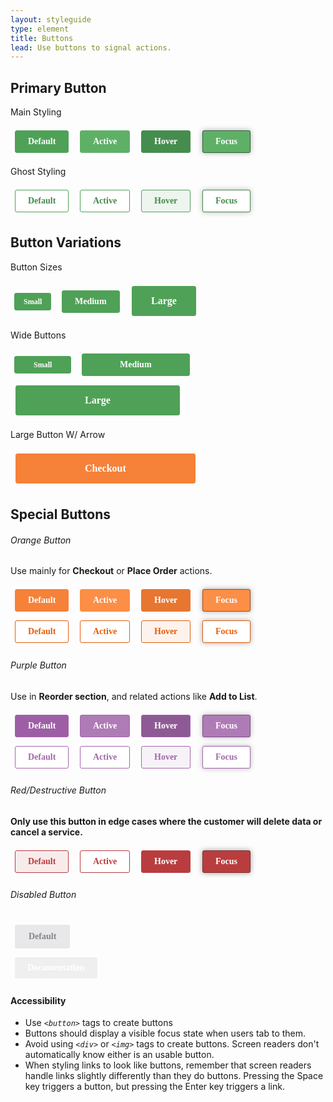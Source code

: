 ```yaml
---
layout: styleguide
type: element
title: Buttons
lead: Use buttons to signal actions. 
---
```


<div class="preview">

  <h2>Primary Button</h2>

  <p class="even-margin">Main Styling</p>
  <div class="button_wrapper">
    <button class="fd-button-green">Default</button>
    <button class="fd-button-green fd-button-green-active">Active</button>
    <button class="fd-button-green fd-button-green-hover">Hover</button>
    <button class="fd-button-green fd-button-green-focus">Focus</button>
  </div>
  <p class="even-margin">Ghost Styling</p>
  <div class="button_wrapper">
    <button class="fd-button-ghost-green">Default</button>
    <button class="fd-button-ghost-green fd-button-ghost-green-active">Active</button>
    <button class="fd-button-ghost-green fd-button-ghost-green-hover">Hover</button>
    <button class="fd-button-ghost-green fd-button-ghost-green-focus">Focus</button>
  </div>

  <h2>Button Variations</h2>

  <p class="even-margin">Button Sizes</p>
  <div class="button_wrapper">
    <button class="fd-button-green fd-button-small">Small</button>
    <button class="fd-button-green">Medium</button>
    <button class="fd-button-green fd-button-large">Large</button>
  </div> 

  <p class="even-margin">Wide Buttons</p>
  <div class="button_wrapper">
    <button class="fd-button-green fd-button-small fd-button-wide">Small</button>
    <button class="fd-button-green fd-button-wide">Medium</button>
    <button class="fd-button-green fd-button-large fd-button-wide">Large</button>
  </div>

  <p class="even-margin">Large Button W/ Arrow</p>
  <div class="button_wrapper">
    <button class="fd-button-orange fd-button-large-arrow fd-button-wide">Checkout</button>
  </div> 

  <h2>Special Buttons</h2>

  <h6>Orange Button</h6> <p class="even-margin">Use mainly for <strong>Checkout</strong> or <strong>Place Order</strong> actions.</p>
  <div class="button_wrapper">
    <button class="fd-button-orange">Default</button>
    <button class="fd-button-orange fd-button-orange-active">Active</button>
    <button class="fd-button-orange fd-button-orange-hover">Hover</button>
    <button class="fd-button-orange fd-button-orange-focus">Focus</button>
  </div>
  <div class="button_wrapper">
    <button class="fd-button-ghost-orange">Default</button>
    <button class="fd-button-ghost-orange fd-button-ghost-orange-active">Active</button>
    <button class="fd-button-ghost-orange fd-button-ghost-orange-hover">Hover</button>
    <button class="fd-button-ghost-orange fd-button-ghost-orange-focus">Focus</button>
  </div>

  <h6>Purple Button</h6><p class="even-margin">Use in <strong>Reorder section</strong>, and related actions like <strong>Add to List</strong>.</p>
  <div class="button_wrapper">
    <button class="fd-button-purple">Default</button>
    <button class="fd-button-purple fd-button-purple-active">Active</button>
    <button class="fd-button-purple fd-button-purple-hover">Hover</button>
    <button class="fd-button-purple fd-button-purple-focus">Focus</button>
  </div>
  <div class="button_wrapper">
    <button class="fd-button-ghost-purple">Default</button>
    <button class="fd-button-ghost-purple fd-button-ghost-purple-active">Active</button>
    <button class="fd-button-ghost-purple fd-button-ghost-purple-hover">Hover</button>
    <button class="fd-button-ghost-purple fd-button-ghost-purple-focus">Focus</button>
  </div>

  <h6>Red/Destructive Button</h6> <p class="even-margin"><strong>Only use this button in edge cases where the customer will delete data or cancel a service.</strong></p>
  <div class="button_wrapper">
    <button class="fd-button-ghost-red">Default</button>
    <button class="fd-button-ghost-red fd-button-ghost-red-active">Active</button>
    <button class="fd-button-ghost-red fd-button-ghost-red-hover">Hover</button>
    <button class="fd-button-ghost-red fd-button-ghost-red-focus">Focus</button>
  </div>

  <h6>Disabled Button</h6>
  <div class="button_wrapper">
    <button class="fd-button-disabled">Default</button>
  </div> 

</div>

<div class="css-preview">

<style type="text/css">

  /* Basic Button Styles */
  button,
  button:visited{
    display: inline-block;
    appearance: none;
    border: 0;
    border-radius: 3px;
    color: #ffffff;
    cursor: pointer;
    display: inline-block;
    font-size: 14px;
    font-weight: bold;
    font-family: verdana;
    line-height: 1;
    margin: .5em;
    outline: none;
    padding: 10px 20px;
    text-align: center;
    text-decoration: none;
    width: auto;
    -webkit-font-smoothing: antialiased;
    -webkit-box-sizing: border-box;
    -moz-box-sizing: border-box;
    box-sizing: border-box;
    transition: background-color 0.12s ease-in-out 0s;

    transform: perspective(1px) translateZ(0);
    transition-property: color;
    transition-duration: 0.3s;

  }
  button:focus{
    transition: background-color 0s ease-in-out 0s;
  }



  /* Green Button: Default, Hover, Active, Focus */
  .fd-button-green{
    background-color: #4fa157;
    border: 1px solid #4fa157;  
  }
  .fd-button-green:hover{
    background-color: #458d4e;
    border-color: #458d4e;
  }
  .fd-button-green:active{
    background-color: #5fb067;
    border-color: #5fb067;
  }
  .fd-button-green:focus{
    background-color: #5fb067;
    border-color: #306238;
    box-shadow: 0 0 1px #aaaaaa, 0 0 8px #aaaaaa;
  }

  

  /* Secondary Green Ghost Button: Default, Hover, Active, Focus */
  .fd-button-ghost-green{
    color: #458b4c;
    background-color: #ffffff;
    border: 1px solid #4fa157;
    padding: 10px 20px;
  }
  .fd-button-ghost-green:hover{
    background-color: #edf5ee;
  }
  .fd-button-ghost-green:active{
    background-color: #ffffff;
  }
  .fd-button-ghost-green:focus{
    background-color: #ffffff;
    border-color: #458b4c;
    box-shadow: 0 0 1px #bbbbbb, 0 0 8px #bbbbbb;
  }



  /* Button Sizes */
  .fd-button-large{
    font-size: 16px;
    padding: 15px 30px;
  }
  .fd-button-large-arrow{
    font-size: 16px;
    padding: 15px 30px;
    background-image: url('../assets/img/arrow-right-white.svg');
    background-size: 10px auto;
    background-position: right 15px center;
    background-repeat: no-repeat; 
  }
  .fd-button-small{
    font-size: 12px;
    padding: 7px 14px;
  }



  /* Wide Buttons */
  .fd-button-wide{
    padding-left: 60px;
    padding-right: 60px;
  }
  .fd-button-small.fd-button-wide{
    padding-left: 30px;
    padding-right: 30px;
  }  
  .fd-button-large.fd-button-wide{
    padding-left: 110px;
    padding-right: 110px;
  }
  .fd-button-large-arrow.fd-button-wide{
    padding-left: 110px;
    padding-right: 110px;
  }
  .fd-button-screen-wide{
    width: 100%;
  } 



  /* Orange Button: Default, Hover, Active, Focus */
  .fd-button-orange{
    color: #ffffff;
    background-color: #f68139;
    border: 1px solid #f68139;
  }
  .fd-button-orange:hover{
    background-color: #e77630;
    border-color: #e77630;
  }
  .fd-button-orange:active{
    background-color: #fc8e46;
    border-color: #fc8e46;
  }
  .fd-button-orange:focus{
    background-color: #fc8e46;
    border-color: #a84c14;
    box-shadow: 0 0 1px #aaaaaa, 0 0 8px #aaaaaa;
  }



  /* Ghost Orange Button: Default, Hover, Active, Focus */
  .fd-button-ghost-orange{
    color: #e45e0b;
    background-color: #ffffff;
    border: 1px solid #e45e0b;
  }
  .fd-button-ghost-orange:hover{
    background-color: #fdf2ec;
    border-color: #e77630;
  }
  .fd-button-ghost-orange:active{
    background-color: #ffffff;
    border-color: #fc8e46;
  }
  .fd-button-ghost-orange:focus{
    background-color: #ffffff;
    border-color: #a84c14;
    box-shadow: 0 0 1px #aaaaaa, 0 0 8px #aaaaaa;
  }



  /* Purple Button: Default, Hover, Active, Focus */
  .fd-button-purple{
    color: #ffffff;
    background-color: #9E5EA6;
    border: 1px solid #a367ab;
    padding: 10px 20px;
  }
  .fd-button-purple:hover{
    background-color: #855086;
  }
  .fd-button-purple:active{
    background-color: #af7bb6;
  }
  .fd-button-purple:focus{
    background-color: #af7bb6;
    border-color: #824c89;
    box-shadow: 0 0 1px #bbbbbb, 0 0 8px #bbbbbb;
  }




  /* Secondary Purple Ghost Button: Default, Hover, Active, Focus */
  .fd-button-ghost-purple{
    color: #a367ab;
    background-color: #ffffff;
    border: 1px solid #a367ab;
    padding: 10px 20px;
  }
  .fd-button-ghost-purple:hover{
    background-color: #f7f2f8;
  }
  .fd-button-ghost-purple:active{
    background-color: #ffffff;
  }
  .fd-button-ghost-purple:focus{
    background-color: #ffffff;
    border-color: #a367ab;
    box-shadow: 0 0 1px #bbbbbb, 0 0 8px #bbbbbb;
  }



  /* Secondary Red Button: Default, Hover, Active, Focus */
  .fd-button-ghost-red{
    color: #b93d3f;
    background-color: #f8ebeb;
    border: 1px solid #b93d3f;
    padding: 10px 20px;
  }
  .fd-button-ghost-red:hover{
    color: #ffffff;
    background-color: #b93d3f;
  }
  .fd-button-ghost-red:active{
    background-color: #ffffff;
  }
  .fd-button-ghost-red:focus{
    color: #ffffff;
    background-color: #b93d3f;
    border-color: #892e2f;
    box-shadow: 0 0 1px #aaaaaa, 0 0 8px #999999;
  } 

  

  /* Disabled Button: Default, Focus */
  .fd-button-disabled,
  .fd-button-disabled:focus{
    color: #858585;  
    background-color: #e8e8ea;
    border: 2px solid #e8e8ea;
    cursor: not-allowed;
    box-shadow: none;    
  }

</style>

</div>

<div class="usa-accordion-bordered usa-accordion-docs">
  <button class="usa-button-unstyled usa-accordion-button"
      aria-expanded="true" aria-controls="collapsible-0">
    Documentation
  </button>
  <div id="collapsible-0" aria-hidden="false" class="usa-accordion-content">
    <!-- <h4 class="usa-heading">Implementation</h4>
    <p>The button examples above can be applied to any <em class="em-yellow-bg"><code>&lt;button&gt;</code></em> by using the following CSS classes:</p>
    <ul>
      <li><code>fd-button-orange</code></li>
      <li><code>fd-button-green</code></li>
      <li><code>fd-button-ghost</code></li>
      <li><code>usa-button-outline</code></li>
      <li><code>usa-button-outline-inverse</code></li>
      <li><code>usa-button-disabled</code></li>
      <li><code>usa-button-big</code></li>
    </ul>
    <p>For example, a secondary button style would use the following code:
    <code>&lt;a class="usa-button usa-button-secondary" href="/my-link"&gt;My button&lt;/a&gt;</code></p> -->
    <h4 class="usa-heading">Accessibility</h4>
    <ul class="usa-content-list">
      <li>Use <em class="em-yellow-bg"><code>&lt;button&gt;</code></em> tags to create buttons</li>
      <li>Buttons should display a visible focus state when users tab to them.</li>
      <li>Avoid using <em class="em-yellow-bg"><code>&lt;div&gt;</code></em> or <em class="em-yellow-bg"><code>&lt;img&gt;</code></em> tags to create buttons. Screen readers don't automatically know either is an usable button.</li>
      <li>When styling links to look like buttons, remember that screen readers handle links slightly differently than they do buttons. Pressing the Space key triggers a button, but pressing the Enter key triggers a link.</li>
    </ul>
    <!-- <h4 class="usa-heading">Usability</h4>
    <h5>When to use</h5>
    <ul class="usa-content-list">
      <li>Use buttons for the most important actions you want users to take on your site, such as "download," "sign up," or "log out."</li>
    </ul>
    <h5>When to consider something else</h5>
    <ul class="usa-content-list">
      <li>If you want to lead users between pages of a website. Use links instead.</li>
      <li>Less popular or less important actions may be visually styled as links.</li>
    </ul>
    <h5>Guidance</h5>
    <ul class="usa-content-list">
      <li>Generally, use primary buttons for actions that go to the next step and use secondary buttons for actions that happen on the current page.</li>
      <li>Style the button most users should click in a way that distinguishes from other buttons on the page. Try using the  “large button” or the most visually distinct fill color.</li>
      <li>Make sure buttons should look clickable—use color variations to distinguish static, hover and active states.</li>
      <li>Avoid using too many buttons on a page.</li>
      <li>Use sentence case for button labels. </li>
      <li>Button labels should be as short as possible with “trigger words” that your users will recognize to clearly explain what will happen when the button is clicked (for example, “download,” “view” or “sign up”).</li>
      <li>Make the first word of the button’s label a verb. For example, instead of “Complaint Filing” label the button “File a complaint.”</li>
      <li>At times, consider adding an icon to signal specific actions (“download”, “open in a new window”, etc). </li>
    </ul> -->
  </div>
</div>

<style type="text/css">

  /* Orange Button: Default, Hover, Active, Focus */
  .fd-button-orange-hover{
    background-color: #e77630;
    border-color: #e77630;
  }
  .fd-button-orange-active{
    background-color: #fc8e46;
    border-color: #fc8e46;
  }
  .fd-button-orange-focus{
    background-color: #fc8e46;
    border-color: #a84c14;
    box-shadow: 0 0 1px #aaaaaa, 0 0 8px #aaaaaa;
  }

  /* Ghost Orange Button: Default, Hover, Active, Focus */
  .fd-button-ghost-orange-hover{
    background-color: #fdf2ec;
    border-color: #e45e0b;
  }
  .fd-button-ghost-orange-active{
    background-color: #ffffff;
    border-color: #e45e0b;
  }
  .fd-button-ghost-orange-focus{
    background-color: #ffffff;
    border-color: #e45e0b;
    box-shadow: 0 0 1px #aaaaaa, 0 0 8px #aaaaaa;
  }

  /* Green Button: Default, Hover, Active, Focus */
  .fd-button-green-hover{
    background-color: #458d4e;
    border-color: #458d4e;
  }
  .fd-button-green-active{
    background-color: #5fb067;
    border-color: #5fb067;
  }
  .fd-button-green-focus{
    background-color: #5fb067;
    border-color: #306238;
    box-shadow: 0 0 1px #aaaaaa, 0 0 8px #aaaaaa;
  }

  /* Secondary Green Ghost Button: Default, Hover, Active, Focus */
  .fd-button-ghost-green-hover{
    background-color: #edf5ee;
  }
  .fd-button-ghost-green-active{
    background-color: #ffffff;
  }
  .fd-button-ghost-green-focus{
    background-color: #ffffff;
    border-color: #458b4c;
    box-shadow: 0 0 1px #bbbbbb, 0 0 8px #bbbbbb;
  }

  /* Purple Button: Default, Hover, Active, Focus */
  .fd-button-purple-hover{
    background-color: #8e5a95;
  }
  .fd-button-purple-active{
    background-color: #af7bb6;
  }
  .fd-button-purple-focus{
    background-color: #af7bb6;
    border-color: #824c89;
    box-shadow: 0 0 1px #bbbbbb, 0 0 8px #bbbbbb;
  }

  /* Secondary Purple Ghost Button: Default, Hover, Active, Focus */
  .fd-button-ghost-purple-hover{
    background-color: #f7f2f8;
  }
  .fd-button-ghost-purple-active{
    background-color: #ffffff;
  }
  .fd-button-ghost-purple-focus{
    background-color: #ffffff;
    border-color: #a367ab;
    box-shadow: 0 0 1px #bbbbbb, 0 0 8px #bbbbbb;
  }

  /* Secondary Red Button: Default, Hover, Active, Focus */
  .fd-button-ghost-red-hover{
    color: #ffffff;
    background-color: #b93d3f;
  }
  .fd-button-ghost-red-active{
    background-color: #ffffff;
  }
  .fd-button-ghost-red-focus{
    color: #ffffff;
    background-color: #b93d3f;
    border-color: #892e2f;
    box-shadow: 0 0 1px #aaaaaa, 0 0 8px #999999;
  }

</style>
